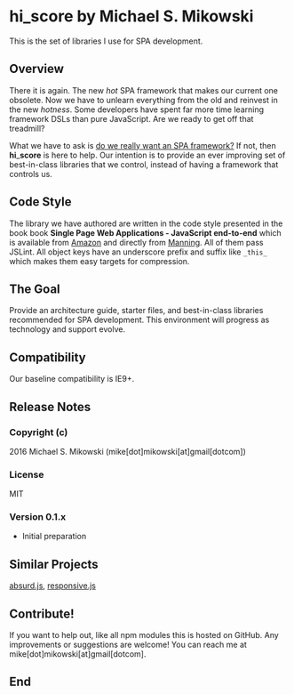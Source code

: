 # hi\_score by Michael S. Mikowski
This is the set of libraries I use for SPA development.

## Overview
There it is again. The new *hot* SPA framework that makes our current
one obsolete.  Now we have to unlearn everything from the old and reinvest
in the new *hotness*.  Some developers have spent far more time learning
framework DSLs than pure JavaScript. Are we ready to get off that
treadmill?

What we have to ask is [do we really want an SPA framework?][0]  If not,
then **hi**\_**score** is here to help.  Our intention is to provide 
an ever improving set of best-in-class libraries that we control, instead of
having a framework that controls us.

## Code Style
The library we have authored are written in the code style presented in 
the book book **Single Page Web Applications - JavaScript end-to-end**
which is available from [Amazon][1] and directly from [Manning][2].
All of them pass JSLint. All object keys have an underscore prefix and
suffix like `_this_` which makes them easy targets for compression.

## The Goal
Provide an architecture guide, starter files, and best-in-class libraries
recommended for SPA development.  This environment will progress as
technology and support evolve.

## Compatibility
Our baseline compatibility is IE9+.

## Release Notes
### Copyright (c)
2016 Michael S. Mikowski (mike[dot]mikowski[at]gmail[dotcom])

### License
MIT

### Version 0.1.x
- Initial preparation

## Similar Projects
[absurd.js][3], [responsive.js][4]

## Contribute!
If you want to help out, like all npm modules this is hosted on 
GitHub. Any improvements or suggestions are welcome!
You can reach me at mike[dot]mikowski[at]gmail[dotcom].

## End
[0]:http://mmikowski.github.io/no-frameworks
[1]:http://www.amazon.com/dp/1617290750
[2]:http://manning.com/mikowski
[3]:http://absurdjs.com/
[4]:http://www.responsivejs.com/

